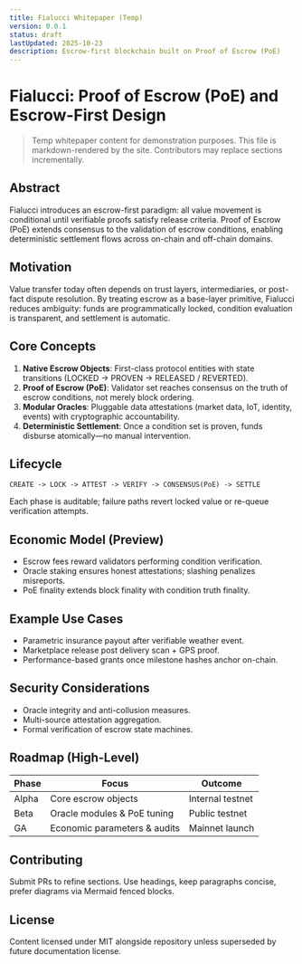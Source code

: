 ```yaml
---
title: Fialucci Whitepaper (Temp)
version: 0.0.1
status: draft
lastUpdated: 2025-10-23
description: Escrow-first blockchain built on Proof of Escrow (PoE)
---
```


# Fialucci: Proof of Escrow (PoE) and Escrow-First Design

> Temp whitepaper content for demonstration purposes. This file is markdown-rendered by the site. Contributors may replace sections incrementally.

## Abstract
Fialucci introduces an escrow-first paradigm: all value movement is conditional until verifiable proofs satisfy release criteria. Proof of Escrow (PoE) extends consensus to the validation of escrow conditions, enabling deterministic settlement flows across on-chain and off-chain domains.

## Motivation
Value transfer today often depends on trust layers, intermediaries, or post-fact dispute resolution. By treating escrow as a base-layer primitive, Fialucci reduces ambiguity: funds are programmatically locked, condition evaluation is transparent, and settlement is automatic.

## Core Concepts
1. **Native Escrow Objects**: First-class protocol entities with state transitions (LOCKED → PROVEN → RELEASED / REVERTED).
2. **Proof of Escrow (PoE)**: Validator set reaches consensus on the truth of escrow conditions, not merely block ordering.
3. **Modular Oracles**: Pluggable data attestations (market data, IoT, identity, events) with cryptographic accountability.
4. **Deterministic Settlement**: Once a condition set is proven, funds disburse atomically—no manual intervention.

## Lifecycle
```
CREATE -> LOCK -> ATTEST -> VERIFY -> CONSENSUS(PoE) -> SETTLE
```
Each phase is auditable; failure paths revert locked value or re-queue verification attempts.

## Economic Model (Preview)
- Escrow fees reward validators performing condition verification.
- Oracle staking ensures honest attestations; slashing penalizes misreports.
- PoE finality extends block finality with condition truth finality.

## Example Use Cases
- Parametric insurance payout after verifiable weather event.
- Marketplace release post delivery scan + GPS proof.
- Performance-based grants once milestone hashes anchor on-chain.

## Security Considerations
- Oracle integrity and anti-collusion measures.
- Multi-source attestation aggregation.
- Formal verification of escrow state machines.

## Roadmap (High-Level)
| Phase | Focus | Outcome |
|-------|-------|---------|
| Alpha | Core escrow objects | Internal testnet |
| Beta  | Oracle modules & PoE tuning | Public testnet |
| GA    | Economic parameters & audits | Mainnet launch |

## Contributing
Submit PRs to refine sections. Use headings, keep paragraphs concise, prefer diagrams via Mermaid fenced blocks.

## License
Content licensed under MIT alongside repository unless superseded by future documentation license.

